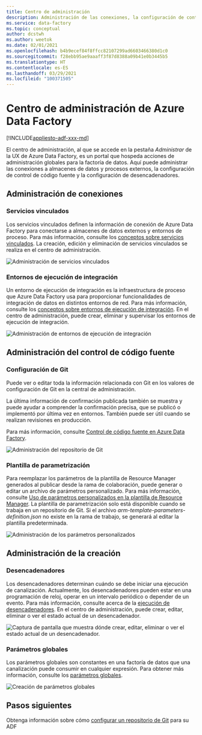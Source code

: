 ```yaml
---
title: Centro de administración
description: Administración de las conexiones, la configuración de control de código fuente y las propiedades de creación global en el centro de administración de Azure Data Factory
ms.service: data-factory
ms.topic: conceptual
author: dcstwh
ms.author: weetok
ms.date: 02/01/2021
ms.openlocfilehash: b4b9ecef84f8ffcc82107299ad6603466380d1c0
ms.sourcegitcommit: f28ebb95ae9aaaff3f87d8388a09b41e0b3445b5
ms.translationtype: HT
ms.contentlocale: es-ES
ms.lasthandoff: 03/29/2021
ms.locfileid: "100371505"
---
```

# <a name="management-hub-in-azure-data-factory"></a>Centro de administración de Azure Data Factory

[!INCLUDE[appliesto-adf-xxx-md](includes/appliesto-adf-xxx-md.md)]

El centro de administración, al que se accede en la pestaña *Administrar* de la UX de Azure Data Factory, es un portal que hospeda acciones de administración globales para la factoría de datos. Aquí puede administrar las conexiones a almacenes de datos y procesos externos, la configuración de control de código fuente y la configuración de desencadenadores.

## <a name="manage-connections"></a>Administración de conexiones

### <a name="linked-services"></a>Servicios vinculados

Los servicios vinculados definen la información de conexión de Azure Data Factory para conectarse a almacenes de datos externos y entornos de proceso. Para más información, consulte los [conceptos sobre servicios vinculados](concepts-linked-services.md). La creación, edición y eliminación de servicios vinculados se realiza en el centro de administración.

![Administración de servicios vinculados](media/author-management-hub/management-hub-linked-services.png)

### <a name="integration-runtimes"></a>Entornos de ejecución de integración

Un entorno de ejecución de integración es la infraestructura de proceso que Azure Data Factory usa para proporcionar funcionalidades de integración de datos en distintos entornos de red. Para más información, consulte los [conceptos sobre entornos de ejecución de integración](concepts-integration-runtime.md). En el centro de administración, puede crear, eliminar y supervisar los entornos de ejecución de integración.

![Administración de entornos de ejecución de integración](media/author-management-hub/management-hub-integration-runtime.png)

## <a name="manage-source-control"></a>Administración del control de código fuente

### <a name="git-configuration"></a>Configuración de Git

Puede ver o editar toda la información relacionada con Git en los valores de configuración de Git en la central de administración. 

La última información de confirmación publicada también se muestra y puede ayudar a comprender la confirmación precisa, que se publicó o implementó por última vez en entornos. También puede ser útil cuando se realizan revisiones en producción.

Para más información, consulte [Control de código fuente en Azure Data Factory](source-control.md).

![Administración del repositorio de Git](media/author-management-hub/management-hub-git.png)

### <a name="parameterization-template"></a>Plantilla de parametrización

Para reemplazar los parámetros de la plantilla de Resource Manager generados al publicar desde la rama de colaboración, puede generar o editar un archivo de parámetros personalizado. Para más información, consulte [Uso de parámetros personalizados en la plantilla de Resource Manager](continuous-integration-deployment.md#use-custom-parameters-with-the-resource-manager-template). La plantilla de parametrización solo está disponible cuando se trabaja en un repositorio de Git. Si el archivo *arm-template-parameters-definition.json* no existe en la rama de trabajo, se generará al editar la plantilla predeterminada.

![Administración de los parámetros personalizados](media/author-management-hub/management-hub-custom-parameters.png)

## <a name="manage-authoring"></a>Administración de la creación

### <a name="triggers"></a>Desencadenadores

Los desencadenadores determinan cuándo se debe iniciar una ejecución de canalización. Actualmente, los desencadenadores pueden estar en una programación de reloj, operar en un intervalo periódico o depender de un evento. Para más información, consulte acerca de la [ejecución de desencadenadores](concepts-pipeline-execution-triggers.md#trigger-execution). En el centro de administración, puede crear, editar, eliminar o ver el estado actual de un desencadenador.

![Captura de pantalla que muestra dónde crear, editar, eliminar o ver el estado actual de un desencadenador.](media/author-management-hub/management-hub-triggers.png)

### <a name="global-parameters"></a>Parámetros globales

Los parámetros globales son constantes en una factoría de datos que una canalización puede consumir en cualquier expresión. Para obtener más información, consulte los [parámetros globales](author-global-parameters.md).

![Creación de parámetros globales](media/author-global-parameters/create-global-parameter-3.png)

## <a name="next-steps"></a>Pasos siguientes

Obtenga información sobre cómo [configurar un repositorio de Git](source-control.md) para su ADF


